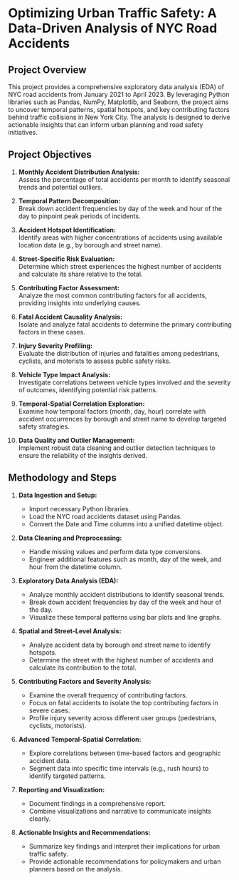 # Optimizing Urban Traffic Safety: A Data-Driven Analysis of NYC Road Accidents

## Project Overview
This project provides a comprehensive exploratory data analysis (EDA) of NYC road accidents from January 2021 to April 2023. By leveraging Python libraries such as Pandas, NumPy, Matplotlib, and Seaborn, the project aims to uncover temporal patterns, spatial hotspots, and key contributing factors behind traffic collisions in New York City. The analysis is designed to derive actionable insights that can inform urban planning and road safety initiatives.

## Project Objectives
1. **Monthly Accident Distribution Analysis:**  
   Assess the percentage of total accidents per month to identify seasonal trends and potential outliers.

2. **Temporal Pattern Decomposition:**  
   Break down accident frequencies by day of the week and hour of the day to pinpoint peak periods of incidents.

3. **Accident Hotspot Identification:**  
   Identify areas with higher concentrations of accidents using available location data (e.g., by borough and street name).

4. **Street-Specific Risk Evaluation:**  
   Determine which street experiences the highest number of accidents and calculate its share relative to the total.

5. **Contributing Factor Assessment:**  
   Analyze the most common contributing factors for all accidents, providing insights into underlying causes.

6. **Fatal Accident Causality Analysis:**  
   Isolate and analyze fatal accidents to determine the primary contributing factors in these cases.

7. **Injury Severity Profiling:**  
   Evaluate the distribution of injuries and fatalities among pedestrians, cyclists, and motorists to assess public safety risks.

8. **Vehicle Type Impact Analysis:**  
   Investigate correlations between vehicle types involved and the severity of outcomes, identifying potential risk patterns.

9. **Temporal-Spatial Correlation Exploration:**  
   Examine how temporal factors (month, day, hour) correlate with accident occurrences by borough and street name to develop targeted safety strategies.

10. **Data Quality and Outlier Management:**  
    Implement robust data cleaning and outlier detection techniques to ensure the reliability of the insights derived.

## Methodology and Steps

1. **Data Ingestion and Setup:**  
   - Import necessary Python libraries.
   - Load the NYC road accidents dataset using Pandas.
   - Convert the Date and Time columns into a unified datetime object.

2. **Data Cleaning and Preprocessing:**  
   - Handle missing values and perform data type conversions.
   - Engineer additional features such as month, day of the week, and hour from the datetime column.

3. **Exploratory Data Analysis (EDA):**  
   - Analyze monthly accident distributions to identify seasonal trends.
   - Break down accident frequencies by day of the week and hour of the day.
   - Visualize these temporal patterns using bar plots and line graphs.

4. **Spatial and Street-Level Analysis:**  
   - Analyze accident data by borough and street name to identify hotspots.
   - Determine the street with the highest number of accidents and calculate its contribution to the total.

5. **Contributing Factors and Severity Analysis:**  
   - Examine the overall frequency of contributing factors.
   - Focus on fatal accidents to isolate the top contributing factors in severe cases.
   - Profile injury severity across different user groups (pedestrians, cyclists, motorists).

6. **Advanced Temporal-Spatial Correlation:**  
   - Explore correlations between time-based factors and geographic accident data.
   - Segment data into specific time intervals (e.g., rush hours) to identify targeted patterns.

7. **Reporting and Visualization:**  
   - Document findings in a comprehensive report.
   - Combine visualizations and narrative to communicate insights clearly.

8. **Actionable Insights and Recommendations:**  
   - Summarize key findings and interpret their implications for urban traffic safety.
   - Provide actionable recommendations for policymakers and urban planners based on the analysis.
